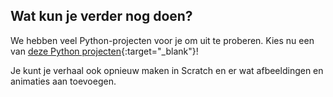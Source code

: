 ## Wat kun je verder nog doen?

We hebben veel Python-projecten voor je om uit te proberen. Kies nu een van [deze Python projecten](https://projects.raspberrypi.org/en/projects?software%5B%5D=python&curriculum%5B%5D=%201){:target="_blank"}!

Je kunt je verhaal ook opnieuw maken in Scratch en er wat afbeeldingen en animaties aan toevoegen.